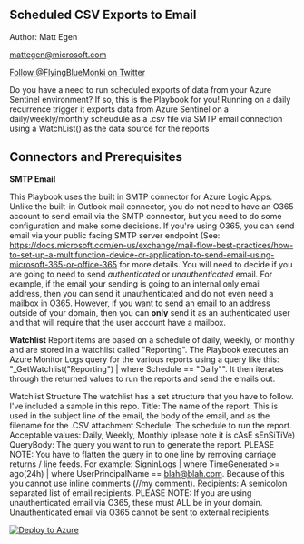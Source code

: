 Scheduled CSV Exports to Email
----
Author:  Matt Egen 

mattegen@microsoft.com

<a href="https://twitter.com/FlyingBlueMonki?ref_src=twsrc%5Etfw" class="twitter-follow-button" data-show-count="true">Follow @FlyingBlueMonki on Twitter</a>

Do you have a need to run scheduled exports of data from your Azure Sentinel environment?  If so, this is the Playbook for you!  Running on a daily recurrence trigger it exports data from Azure Sentinel on a daily/weekly/monthly scheudule as a .csv file via SMTP email connection using a WatchList() as the data source for the reports

**Connectors and Prerequisites**
----
**SMTP Email**

This Playbook uses the built in SMTP connector for Azure Logic Apps.  Unlike the built-in Outlook mail connector, you do not need to have an O365 account to send email via the SMTP connector, but you need to do some configuration and make some decisions.  If you're using O365, you can send email via your public facing SMTP server endpoint (See:  https://docs.microsoft.com/en-us/exchange/mail-flow-best-practices/how-to-set-up-a-multifunction-device-or-application-to-send-email-using-microsoft-365-or-office-365 for more details. You will need to decide if you are going to need to send *authenticated* or *unauthenticated* email. For example, if the email your sending is going to an internal only email address, then you can send it unauthenticated and do not even need a mailbox in O365.  However, if you want to send an email to an address outside of your domain, then you can **only** send it as an authenticated user and that will require that the user account have a mailbox. 

**Watchlist**
Report items are based on a schedule of daily, weekly, or monthly and are stored in a watchlist called "Reporting".  The Playbook executes an Azure Monitor Logs query for the various reports using a query like this:  "\_GetWatchlist("Reporting") | where Schedule == "Daily"".  It then iterates through the returned values to run the reports and send the emails out.

Watchlist Structure
The watchlist has a set structure that you have to follow.  I've included a sample in this repo.
Title:  The name of the report.  This is used in the subject line of the email, the body of the email, and as the filename for the .CSV attachment
Schedule: The schedule to run the report.  Acceptable values: Daily, Weekly, Monthly (please note it is cAsE sEnSiTiVe)
QueryBody:  The query you want to run to generate the report.  PLEASE NOTE:  You have to flatten the query in to one line by removing carriage returns / line feeds.  For example:
    SigninLogs | where TimeGenerated >= ago(24h) | where UserPrincipalName == blah@blah.com.
Because of this you cannot use inline comments (//my comment).
Recipients:  A semicolon separated list of email recipients.  PLEASE NOTE:  If you are using unauthenticated email via O365, these must ALL be in your domain. Unauthenticated email via O365 cannot be sent to external recipients.


[![Deploy to Azure](https://aka.ms/deploytoazurebutton)](https://portal.azure.com/#create/Microsoft.Template/uri/https%3A%2F%2Fraw.githubusercontent.com%2FFlyingBlueMonkey%2FAzure-Sentinel%2Fmaster%2FPlaybooks%2FExport-Report-CSV%2Fazuredeploy.json)
